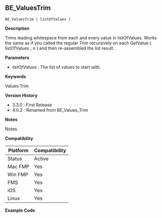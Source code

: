 ## BE_ValuesTrim

	BE_ValuesTrim ( listOfValues )

**Description**  

Trims leading whitespace from each and every value in listOfValues.  Works the same as if you called the regular Trim recursively on each GetValue ( listOfValues ; n ) and then re-assembled the list result.

**Parameters**

* *listOfValues* : The list of values to start with.

**Keywords**  

Values Trim

**Version History**

* 3.3.0 : First Release
* 4.0.2 : Renamed from BE_Values_Trim

**Notes**

Notes

**Compatibility** 

| Platform | Compatibility |
|-----------|-----------|
| Status | Active |  
| Mac FMP | Yes  |  
| Win FMP | Yes  |  
| FMS | Yes  |  
| iOS | Yes  |  
| Linux | Yes  |  

**Example Code**

